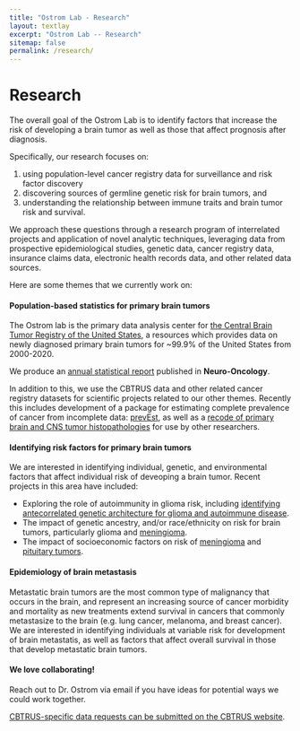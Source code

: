 ```yaml
---
title: "Ostrom Lab - Research"
layout: textlay
excerpt: "Ostrom Lab -- Research"
sitemap: false
permalink: /research/
---
```


# Research

The overall goal of the Ostrom Lab is to identify factors that increase the risk of developing a brain tumor as well as those that affect prognosis after diagnosis. 

Specifically, our research focuses on: 
<ol> <li>using population-level cancer registry data for surveillance and risk factor discovery</li> 
<li>discovering sources of germline genetic risk for brain tumors, and </li>
<li> understanding the relationship between immune traits and brain tumor risk and survival.</li></ol>

We approach these questions through a research program of interrelated projects and application of novel analytic techniques, leveraging data from prospective epidemiological studies, genetic data, cancer registry data, insurance claims data, electronic health records data, and other related data sources. 

Here are some themes that we currently work on:

<h4>Population-based statistics for primary brain tumors</h4>

The Ostrom lab is the primary data analysis center for <a href="http://cbtrus.org">the Central Brain Tumor Registry of the United States</a>, a resources which provides data on newly diagnosed primary brain tumors for ~99.9% of the United States from 2000-2020. 

We produce an <a href="https://cbtrus.org/reports/">annual statistical report</a> published in **Neuro-Oncology**. 

In addition to this, we use the CBTRUS data and other related cancer registry datasets for scientific projects related to our other themes. Recently this includes development of a package for estimating complete prevalence of cancer from incomplete data: <a href="https://github.com/ostrom-lab/prevEst">prevEst</a>, as well as a <a href="https://pubmed.ncbi.nlm.nih.gov/37260822/">recode of primary brain and CNS tumor histopathologies</a> for use by other researchers.


<h4>Identifying risk factors for primary brain tumors</h4>
We are interested in identifying individual, genetic, and environmental factors that affect individual risk of deveoping a brain tumor. Recent projects in this area have included: 
<ul><li>Exploring the role of autoimmunity in glioma risk, including <a href="https://doi.org/10.1093/neuonc/noab072">identifying antecorrelated genetic architecture for glioma and autoimmune disease</a>. </li>
<li>The impact of genetic ancestry, and/or race/ethnicity on risk for brain tumors, particularly glioma and <a href="https://doi.org/10.1093/noajnl/vdad020">meningioma</a>.</li>
<li> The impact of socioeconomic factors on risk of <a href="https://doi.org/10.1093/neuonc/noad223">meningioma</a> and <a href="https://doi.org/10.3171/2023.6.jns23342">pituitary tumors</a>. </li></ul>


<h4>Epidemiology of brain metastasis</h4>
Metastatic brain tumors are the most common type of malignancy that occurs in the brain, and represent an increasing source of cancer morbidity and mortality as new treatments extend survival in cancers that commonly metastasize to the brain (e.g. lung cancer, melanoma, and breast cancer). We are interested in identifying individuals at variable risk for development of brain metastatis, as well as factors that affect overall survival in those that develop metastatic brain tumors.

<h4>We love collaborating!</h4>

Reach out to Dr. Ostrom via email if you have ideas for potential ways we could work together. 

<a href="https://cbtrus.org/contact-us-request-database/">CBTRUS-specific data requests can be submitted on the CBTRUS website</a>. 
